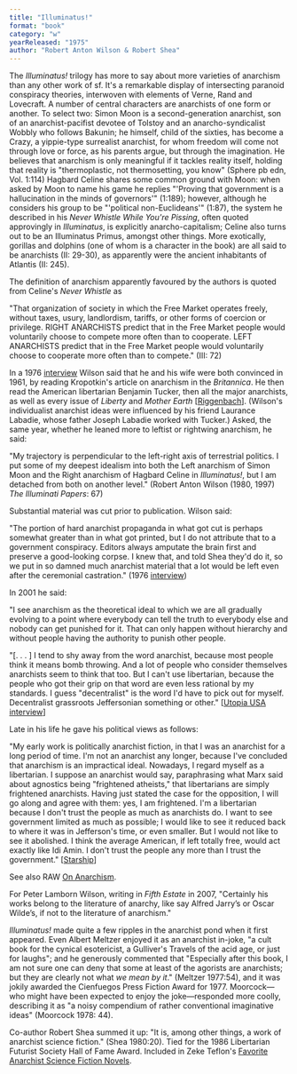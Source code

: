 ```yaml
---
title: "Illuminatus!"
format: "book"
category: "w"
yearReleased: "1975"
author: "Robert Anton Wilson & Robert Shea"
---
```


The _Illuminatus!_ trilogy has more to say about more varieties of anarchism than any other work of sf. It's a remarkable display of intersecting paranoid conspiracy theories, interwoven with elements of Verne, Rand and Lovecraft. A number of central characters are anarchists of one form or another. To select two: Simon Moon is a second-generation anarchist, son of an anarchist-pacifist devotee of Tolstoy and an anarcho-syndicalist Wobbly who follows Bakunin; he himself, child of the sixties, has become a Crazy, a yippie-type surrealist anarchist, for whom freedom will come not through love or force, as his parents argue, but through the imagination.  He believes that anarchism is only meaningful if it tackles reality itself,  holding that reality is "thermoplastic, not thermosetting, you know" (Sphere pb  edn, Vol. 1:114) Hagbard Celine shares some common ground with Moon: when asked  by Moon to name his game he replies "'Proving that government is a hallucination  in the minds of governors'" (1:189); however, although he considers his group to  be "'political non-Euclideans'" (1:87), the system he described in his _Never  Whistle While You're Pissing_, often quoted approvingly in _Illuminatus_,  is explicitly anarcho-capitalism; Celine also turns out to be an Illuminatus Primus,  amongst other things. More exotically, gorillas and dolphins (one of whom is a  character in the book) are all said to be anarchists (II: 29-30), as apparently were the ancient inhabitants of Atlantis  (II: 245).

The definition of anarchism  apparently favoured by the authors is quoted from Celine's _Never Whistle_ as

"That organization of society in which the Free  Market operates freely, without taxes, usury, landlordism, tariffs, or  other forms of coercion or privilege. RIGHT ANARCHISTS predict that in  the Free Market people would voluntarily choose to compete more often  than to cooperate. LEFT ANARCHISTS predict that in the Free Market  people would voluntarily choose to cooperate more often than to  compete." (III: 72)

In a 1976 <a href="http://clevelandokie.blogspot.com/2011/04/editors-note-this-interview-with-robert.html"> interview</a> Wilson said that he and his wife were both convinced in 1961, by  reading Kropotkin's article on anarchism in the _Britannica_. He then read  the American libertarian Benjamin Tucker, then all the major anarchists, as well as every issue of _Liberty_ and _Mother Earth_ [<a href="http://mises.org/daily/5523/Robert-Anton-Wilson">Riggenbach</a>].  (Wilson's individualist anarchist ideas were influenced by his friend  Laurance Labadie, whose father Joseph Labadie worked with Tucker.) Asked, the same year, whether he leaned more to leftist or rightwing  anarchism, he said:

"My trajectory is perpendicular to the left-right axis of  terrestrial politics. I put some of my deepest idealism into both the Left  anarchism of Simon Moon and the Right anarchism of Hagbard Celine in _Illuminatus!_, but I am detached from both on another level." (Robert  Anton Wilson (1980, 1997) _The Illuminati Papers_: 67)

Substantial material was cut prior to  publication. Wilson said:

"The portion of hard anarchist propaganda in what  got cut is perhaps somewhat greater than in what got printed, but I do  not attribute that to a government conspiracy. Editors always amputate  the brain first and preserve a good-looking corpse. I knew that, and  told Shea they'd do it, so we put in so damned much anarchist material  that a lot would be left even after the ceremonial castration." (1976 <a href="http://clevelandokie.blogspot.com/2011/04/editors-note-this-interview-with-robert.html"> interview</a>)

In 2001 he said:

"I see anarchism as the theoretical ideal to which we are  all gradually evolving to a point where everybody can tell the truth to  everybody else and nobody can get punished for it. That can only happen  without hierarchy and without people having the authority to punish other  people.

"[. . . ] I tend to shy away from the word anarchist,  because most people think it means bomb throwing. And a lot of people who  consider themselves anarchists seem to think that too. But I can't use  libertarian, because the people who got their grip on that word are even  less rational by my standards. I guess "decentralist" is the word I'd have  to pick out for myself. Decentralist grassroots Jeffersonian something or  other." [<a href="http://www.deepleafproductions.com/wilsonlibrary/texts/raw-inter-utopia.html">Utopia  USA interview</a>]

Late in his life he gave his political views as follows:

"My early work is politically anarchist fiction, in that I was  an anarchist for a long period of time. I'm not an anarchist any longer, because  I've concluded that anarchism is an impractical ideal. Nowadays, I regard myself  as a libertarian. I suppose an anarchist would say, paraphrasing what Marx said  about agnostics being "frightened atheists," that libertarians are simply  frightened anarchists. Having just stated the case for the opposition, I will go  along and agree with them: yes, I am frightened. I'm a libertarian because I  don't trust the people as much as anarchists do. I want to see government  limited as much as possible; I would like to see it reduced back to where it was  in Jefferson's time, or even smaller. But I would not like to see it abolished.  I think the average American, if left totally free, would act exactly like Idi  Amin. I don't trust the people any more than I trust the government." [<a href="http://www.rawilsonfans.com/articles/Starship.htm">Starship</a>]

See also RAW <a href="https://www.youtube.com/watch?v=Yc_0U3dYjOg">On Anarchism</a>.

For Peter Lamborn Wilson, writing in _Fifth Estate_ in 2007, "Certainly his works belong to the  literature of anarchy, like say Alfred Jarry’s or Oscar Wilde’s, if not  to the literature of anarchism."

_Illuminatus!_ made quite a few ripples in the anarchist pond when it first appeared. Even Albert Meltzer enjoyed it as an anarchist in-joke,  "a cult book for the cynical esotericist, a Gulliver's Travels of the acid age, or just for laughs";  and he generously commented that "Especially after this book, I am not sure one  can deny that some at least of the agorists are anarchists; but they are clearly  not what _we mean by it_." (Meltzer 1977:54), and it was jokily awarded the Cienfuegos Press Fiction Award for 1977. Moorcock—who might have been expected to enjoy the joke—responded more coolly, describing it as  "a noisy compendium of rather conventional imaginative ideas" (Moorcock 1978: 44).

Co-author Robert Shea summed it up: "It is, among other things, a work of anarchist science fiction."  (Shea 1980:20). Tied for the 1986 Libertarian Futurist Society Hall of Fame Award.  Included in Zeke Teflon's <a href="http://seesharppress.wordpress.com/2013/10/24/anarchist-science-fiction-favorite-novels/"> Favorite Anarchist Science Fiction Novels</a>.
 
